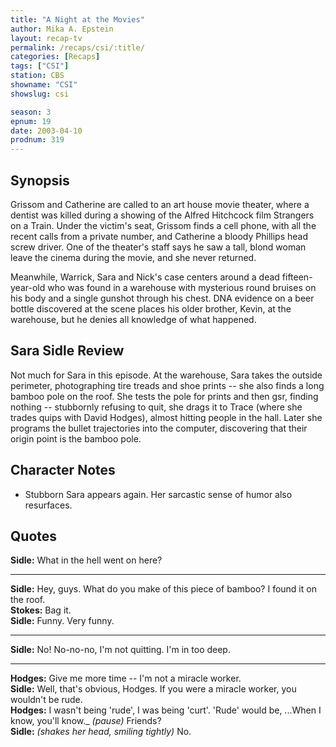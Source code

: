 ```yaml
---
title: "A Night at the Movies"
author: Mika A. Epstein
layout: recap-tv
permalink: /recaps/csi/:title/
categories: [Recaps]
tags: ["CSI"]
station: CBS
showname: "CSI"
showslug: csi

season: 3
epnum: 19  
date: 2003-04-10
prodnum: 319  
---
```


## Synopsis

Grissom and Catherine are called to an art house movie theater, where a dentist was killed during a showing of the Alfred Hitchcock film Strangers on a Train. Under the victim's seat, Grissom finds a cell phone, with all the recent calls from a private number, and Catherine a bloody Phillips head screw driver. One of the theater's staff says he saw a tall, blond woman leave the cinema during the movie, and she never returned.

Meanwhile, Warrick, Sara and Nick's case centers around a dead fifteen-year-old who was found in a warehouse with mysterious round bruises on his body and a single gunshot through his chest. DNA evidence on a beer bottle discovered at the scene places his older brother, Kevin, at the warehouse, but he denies all knowledge of what happened.

## Sara Sidle Review

Not much for Sara in this episode. At the warehouse, Sara takes the outside perimeter, photographing tire treads and shoe prints -- she also finds a long bamboo pole on the roof. She tests the pole for prints and then gsr, finding nothing -- stubbornly refusing to quit, she drags it to Trace (where she trades quips with David Hodges), almost hitting people in the hall. Later she programs the bullet trajectories into the computer, discovering that their origin point is the bamboo pole.

## Character Notes

* Stubborn Sara appears again. Her sarcastic sense of humor also resurfaces.

## Quotes

**Sidle:** What in the hell went on here?  

- - -

**Sidle:** Hey, guys. What do you make of this piece of bamboo? I found it on the roof.  
**Stokes:** Bag it.  
**Sidle:** Funny. Very funny.  

- - -

**Sidle:** No! No-no-no, I'm not quitting. I'm in too deep.
  

- - -

**Hodges:** Give me more time -- I'm not a miracle worker.  
**Sidle:** Well, that's obvious, Hodges. If you were a miracle worker, you wouldn't be rude.  
**Hodges:** I wasn't being 'rude', I was being 'curt'. 'Rude' would be, ...When I know, you'll know._ _(pause)_ Friends?  
**Sidle:** _(shakes her head, smiling tightly)_ No.

